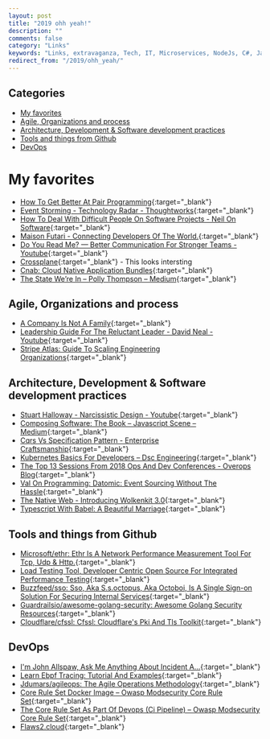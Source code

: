 ```yaml
---
layout: post
title: "2019 ohh yeah!"
description: ""
comments: false
category: "Links"
keywords: "Links, extravaganza, Tech, IT, Microservices, NodeJs, C#, Javascript, Solution architecture"
redirect_from: "/2019/ohh_yeah/"
---
```


## Categories ##
* [My favorites](#favorites)
* [Agile, Organizations and process](#agile)
* [Architecture, Development & Software development practices](#development)
* [Tools and things from Github](#tools)
* [DevOps](#devops)


# My favorites<a name="favorites"></a> #

* [How To Get Better At Pair Programming](https://robots.thoughtbot.com/how-to-get-better-at-pair-programming){:target="_blank"}
* [Event Storming - Technology Radar - Thoughtworks](https://www.thoughtworks.com/radar/techniques/event-storming){:target="_blank"}
* [How To Deal With Difficult People On Software Projects - Neil On Software](https://neilonsoftware.com/books/personality-patterns-of-problematic-projects/){:target="_blank"}
* [Maison Futari - Connecting Developers Of The World.](https://maisonfutari.com/){:target="_blank"}
* [Do You Read Me? — Better Communication For Stronger Teams - Youtube](https://www.youtube.com/watch?v=0ro3LZgi6mo){:target="_blank"}
* [Crossplane](https://crossplane.io/){:target="_blank"} - This looks intersting
* [Cnab: Cloud Native Application Bundles](https://cnab.io/){:target="_blank"}
* [The State We’re In – Polly Thompson – Medium](https://medium.com/@pollyrt/the-state-were-in-c7549cb03938){:target="_blank"}

## Agile, Organizations and process<a name="agile"></a> ##

* [A Company Is Not A Family](https://blog.coleadership.com/a-company-is-not-a-family/){:target="_blank"} 
* [Leadership Guide For The Reluctant Leader - David Neal - Youtube](https://www.youtube.com/watch?v=0h5X5UKWao8&list=WL&index=32){:target="_blank"}
* [Stripe Atlas: Guide To Scaling Engineering Organizations](https://stripe.com/atlas/guides/scaling-eng){:target="_blank"}


## Architecture, Development & Software development practices <a name="development"></a> ##

* [Stuart Halloway - Narcissistic Design - Youtube](https://www.youtube.com/watch?v=LEZv-kQUSi4){:target="_blank"}
* [Composing Software: The Book – Javascript Scene – Medium](https://medium.com/javascript-scene/composing-software-the-book-f31c77fc3ddc){:target="_blank"}
* [Cqrs Vs Specification Pattern - Enterprise Craftsmanship](https://enterprisecraftsmanship.com/2018/11/06/cqrs-vs-specification-pattern/?__s=rz6syqwso5amykgnmqva){:target="_blank"}
* [Kubernetes Basics For Developers – Dsc Engineering](https://engineering.dollarshaveclub.com/kubernetes-basics-for-developers-27e7097f87c2){:target="_blank"}
* [The Top 13 Sessions From 2018 Ops And Dev Conferences - Overops Blog](https://blog.takipi.com/the-top-13-sessions-from-2018-ops-and-dev-conferences/){:target="_blank"}
* [Val On Programming: Datomic: Event Sourcing Without The Hassle](https://vvvvalvalval.github.io/posts/2018-11-12-datomic-event-sourcing-without-the-hassle.html?__s=rz6syqwso5amykgnmqva){:target="_blank"}
* [The Native Web - Introducing Wolkenkit 3.0](https://www.thenativeweb.io/blog/2018-12-04-18-17-introducing-wolkenkit-3-0/){:target="_blank"}
* [Typescript With Babel: A Beautiful Marriage](https://iamturns.com/typescript-babel){:target="_blank"}

## Tools and things from Github <a name="tools"></a> ##

* [Microsoft/ethr: Ethr Is A Network Performance Measurement Tool For Tcp, Udp & Http.](https://github.com/Microsoft/Ethr){:target="_blank"}
* [Load Testing Tool, Developer Centric Open Source For Integrated Performance Testing](https://k6.io/){:target="_blank"}
* [Buzzfeed/sso: Sso, Aka S.s.octopus, Aka Octoboi, Is A Single Sign-on Solution For Securing Internal Services](https://github.com/buzzfeed/sso){:target="_blank"}
* [Guardrailsio/awesome-golang-security: Awesome Golang Security Resources](https://github.com/guardrailsio/awesome-golang-security){:target="_blank"}
* [Cloudflare/cfssl: Cfssl: Cloudflare's Pki And Tls Toolkit](https://github.com/cloudflare/cfssl){:target="_blank"}

## DevOps<a name="devops"></a> ##

* [I'm John Allspaw, Ask Me Anything About Incident A...](https://community.atlassian.com/t5/Jira-Ops-questions/I-m-John-Allspaw-Ask-Me-Anything-about-incident-analysis-and/qaq-p/957084){:target="_blank"}
* [Learn Ebpf Tracing: Tutorial And Examples](http://www.brendangregg.com/blog/2019-01-01/learn-ebpf-tracing.html){:target="_blank"}
* [Jdumars/agileops: The Agile Operations Methodology](https://github.com/jdumars/agileops){:target="_blank"}
* [Core Rule Set Docker Image – Owasp Modsecurity Core Rule Set](https://coreruleset.org/20181212/core-rule-set-docker-image/?){:target="_blank"}
* [The Core Rule Set As Part Of Devops (Ci Pipeline) – Owasp Modsecurity Core Rule Set](https://coreruleset.org/20180619/the-core-rule-set-as-part-of-devops-ci-pipeline/){:target="_blank"}
* [Flaws2.cloud](http://flaws2.cloud/){:target="_blank"}

